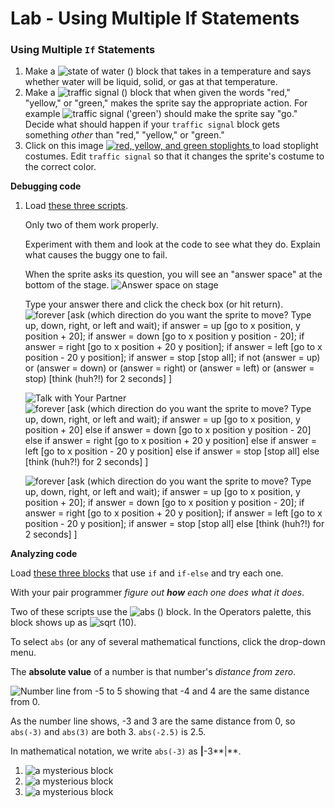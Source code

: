 # Lab - Using Multiple If Statements



### Using Multiple `If` Statements

1. Make a ![state of water \(\)](https://bjc.edc.org/Sept2015/bjc-r/img/cond/state-of-water.png) block that takes in a temperature and says whether water will be liquid, solid, or gas at that temperature.
2. Make a ![traffic signal \(\)](https://bjc.edc.org/Sept2015/bjc-r/img/cond/traffic-signal.png) block that when given the words "red," "yellow," or "green," makes the sprite say the appropriate action. For example ![traffic signal \(&apos;green&apos;\)](https://bjc.edc.org/Sept2015/bjc-r/img/cond/traffic-signal-green.png) should make the sprite say "go." Decide what should happen if your `traffic signal` block gets something _other_ than "red," "yellow," or "green."
3. Click on this image [![red, yellow, and green stoplights](https://bjc.edc.org/Sept2015/bjc-r/img/2-conditionals-abstraction-testing/three-color-stoplights.png) ](http://snap.berkeley.edu/snapsource/snap.html#open:https://bjc.edc.org/Sept2015/bjc-r/prog/conditionals/stoplight-project.xml)to load stoplight costumes. Edit `traffic signal` so that it changes the sprite's costume to the correct color.

**Debugging code**

1. Load [these three scripts](http://snap.berkeley.edu/snapsource/snap.html#present:Username=Paul&ProjectName=U2L1p2).

   Only two of them work properly.

   Experiment with them and look at the code to see what they do. Explain what causes the buggy one to fail.

   When the sprite asks its question, you will see an "answer space" at the bottom of the stage. ![Answer space on stage](https://bjc.edc.org/Sept2015/bjc-r/img/2-conditionals-abstraction-testing/SpriteAskingQuestion,withAnswerBox.png)

   Type your answer there and click the check box \(or hit return\).![forever \[ask \(which direction do you want the sprite to move? Type up, down, right, or left and wait\); if answer = up \[go to x position, y position + 20\]; if answer = down \[go to x position y position - 20\]; if answer = right \[go to x position + 20 y position\]; if answer = left \[go to x position - 20 y position\]; if answer = stop \[stop all\]; if not \(answer = up\) or \(answer = down\) or \(answer = right\) or \(answer = left\) or \(answer = stop\) \[think \(huh?!\) for 2 seconds\] \]](https://bjc.edc.org/Sept2015/bjc-r/img/2-conditionals-abstraction-testing/ScriptForU2L1p2n1_ask-direction-up-down-left-right-and-move.png)

   ![Talk with Your Partner](https://bjc.edc.org/Sept2015/bjc-r/img/icons/talk-with-your-partner.png)![forever \[ask \(which direction do you want the sprite to move? Type up, down, right, or left and wait\); if answer = up \[go to x position, y position + 20\] else if answer = down \[go to x position y position - 20\] else if answer = right \[go to x position + 20 y position\] else if answer = left \[go to x position - 20 y position\] else if answer = stop \[stop all\] else \[think \(huh?!\) for 2 seconds\] \]](https://bjc.edc.org/Sept2015/bjc-r/img/2-conditionals-abstraction-testing/ScriptForU2L1p2n1_ask-direction-up-down-left-right-and-move_if-else_version.png)

   ![forever \[ask \(which direction do you want the sprite to move? Type up, down, right, or left and wait\); if answer = up \[go to x position, y position + 20\]; if answer = down \[go to x position y position - 20\]; if answer = right \[go to x position + 20 y position\]; if answer = left \[go to x position - 20 y position\]; if answer = stop \[stop all\] else \[think \(huh?!\) for 2 seconds\] \]](https://bjc.edc.org/Sept2015/bjc-r/img/2-conditionals-abstraction-testing/ScriptForU2L1p2n1_ask-direction-up-down-left-right-and-move_buggy.png)

**Analyzing code**

Load [these three blocks](http://snap.berkeley.edu/snapsource/snap.html#present:Username=Paul&ProjectName=U2L1p2b) that use `if` and `if-else` and try each one.

With your pair programmer _figure out **how** each one does what it does_.

Two of these scripts use the ![abs \(\)](https://bjc.edc.org/Sept2015/bjc-r/img/blocks/abs.png) block. In the Operators palette, this block shows up as ![sqrt \(10\)](https://bjc.edc.org/Sept2015/bjc-r/img/blocks/sqrt-of-10.png).

To select `abs` \(or any of several mathematical functions, click the drop-down menu.

The **absolute value** of a number is that number's _distance from zero_.

![Number line from -5 to 5 showing that -4 and 4 are the same distance from 0.](https://bjc.edc.org/Sept2015/bjc-r/img/2-conditionals-abstraction-testing/Numberline.png)

As the number line shows, -3 and 3 are the same distance from 0, so `abs(-3)` and `abs(3)` are both 3. `abs(-2.5)` is 2.5.

In mathematical notation, we write `abs(-3)` as **\|**-3**\|**.

1. ![a mysterious block](https://bjc.edc.org/Sept2015/bjc-r/img/2-conditionals-abstraction-testing/mystery1-back-and-forth.png)
2. ![a mysterious block](https://bjc.edc.org/Sept2015/bjc-r/img/2-conditionals-abstraction-testing/mystery2-back-and-forth-no-abs.png)
3. ![a mysterious block](https://bjc.edc.org/Sept2015/bjc-r/img/2-conditionals-abstraction-testing/mystery3-dvd-player-screen-saver.png)

